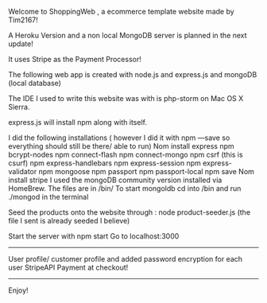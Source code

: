 Welcome to ShoppingWeb , a ecommerce template website made by Tim2167!

A Heroku Version and a non local MongoDB server is planned in the next update!

It uses Stripe as the Payment Processor!

The following web app is created with node.js and express.js and mongoDB (local database)

The IDE I used to write this website was with is php-storm on Mac OS X Sierra.

express.js will install npm along with itself.

I did the following installations ( however I did it with npm —save so everything should still be there/ able to run)
Nom install express
npm bcrypt-nodes
npm connect-flash
npm connect-mongo
npm csrf         (this is csurf)
npm express-handlebars
npm express-session
npm express-validator
npm mongoose
npm passport
npm passport-local
npm save
Nom install stripe 
I used the mongoDB community version installed via HomeBrew. The files are in /bin/
To start mongoldb cd into /bin and run ./mongod in the terminal

Seed the products onto the website through : node product-seeder.js (the file I sent is already seeded I believe)

Start the server with npm start
Go to localhost:3000 

________________________________
User profile/ customer profile and added password encryption for each user
StripeAPI Payment at checkout!
_____________________________
Enjoy!
